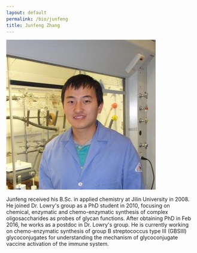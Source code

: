 ```yaml
---
layout: default
permalink: /bio/junfeng
title: Junfeng Zhang
---
```

<img src="/img/people/junfeng2.jpg">

Junfeng received his B.Sc. in applied chemistry at Jilin University in 2008. He joined Dr. Lowry's group as a PhD student in 2010, focusing on chemical, enzymatic and chemo-enzymatic synthesis of complex oligosaccharides as probes of glycan functions. After obtaining PhD in Feb 2016, he works as a postdoc in  Dr. Lowry's group. He is currently working on chemo-enzymatic synthesis of group B streptococcus type III (GBSIII) glycoconjugates for understanding the mechanism of glycoconjugate vaccine activation of the immune system.